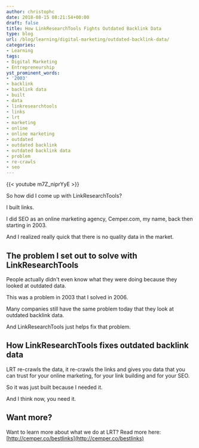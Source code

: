 ```yaml
---
author: christophc
date: 2018-08-15 08:21:54+00:00
draft: false
title: How LinkResearchTools Fights Outdated Backlink Data
type: blog
url: /blog/learning/digital-marketing/outdated-backlink-data/
categories:
- Learning
tags:
- Digital Marketing
- Entrepreneurship
yst_prominent_words:
- '2003'
- backlink
- backlink data
- built
- data
- linkresearchtools
- links
- lrt
- marketing
- online
- online marketing
- outdated
- outdated backlink
- outdated backlink data
- problem
- re-crawls
- seo
---
```


{{< youtube m7Z_niprYyE >}}

So how did I come up with LinkResearchTools?

I built links.

I did SEO as an online marketing agency, Cemper.com, my name, back then starting in 2003.

And I realized really quick that there is no quality data in the market.


## The problem I set out to solve with LinkResearchTools


People actually didn't even know what they were doing because they looked at outdated data.

This was a problem in 2003 that I solved in 2006.

Many companies still have the same problem today that they look at outdated backlink data.

And LinkResearchTools just helps fix that problem.


## How LinkResearchTools fixes outdated backlink data


LRT re-crawls the data, it re-crawls the links and gives you data that you can trust for your online marketing, for your link building and for your SEO.

So it was just built because I needed it.

And I think now, you need it.


## Want more?


Want to learn more about what we do at LRT? Read more here: [http://cemper.co/bestlinks](http://cemper.co/bestlinks)
